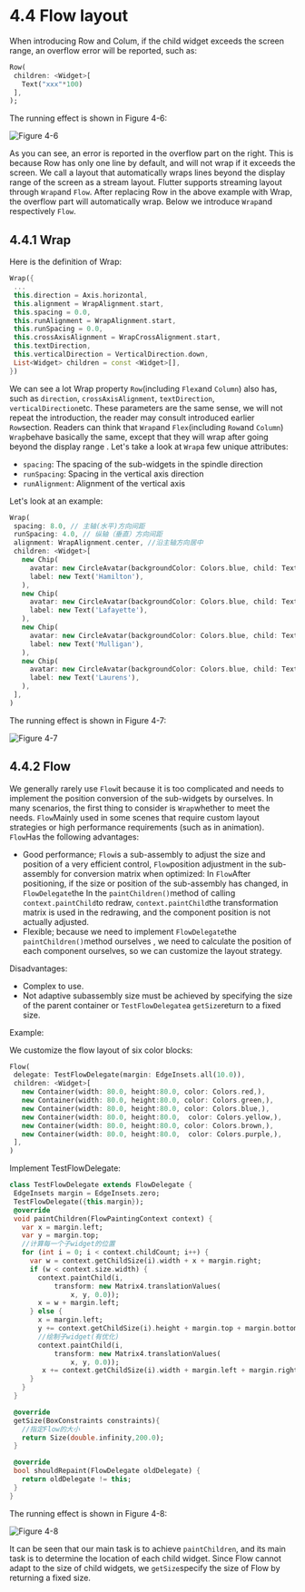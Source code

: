# 4.4 Flow layout

When introducing Row and Colum, if the child widget exceeds the screen range, an overflow error will be reported, such as:

``` dart 
Row(
 children: <Widget>[
   Text("xxx"*100)
 ],
);

```

The running effect is shown in Figure 4-6:

![Figure 4-6](https://pcdn.flutterchina.club/imgs/4-6.png)

As you can see, an error is reported in the overflow part on the right. This is because Row has only one line by default, and will not wrap if it exceeds the screen. We call a layout that automatically wraps lines beyond the display range of the screen as a stream layout. Flutter supports streaming layout through `Wrap`and `Flow`. After replacing Row in the above example with Wrap, the overflow part will automatically wrap. Below we introduce `Wrap`and respectively `Flow`.

## 4.4.1 Wrap

Here is the definition of Wrap:

``` dart 
Wrap({
 ...
 this.direction = Axis.horizontal,
 this.alignment = WrapAlignment.start,
 this.spacing = 0.0,
 this.runAlignment = WrapAlignment.start,
 this.runSpacing = 0.0,
 this.crossAxisAlignment = WrapCrossAlignment.start,
 this.textDirection,
 this.verticalDirection = VerticalDirection.down,
 List<Widget> children = const <Widget>[],
})

```

We can see a lot Wrap property `Row`(including `Flex`and `Column`) also has, such as `direction`, `crossAxisAlignment`, `textDirection`, `verticalDirection`etc. These parameters are the same sense, we will not repeat the introduction, the reader may consult introduced earlier `Row`section. Readers can think that `Wrap`and `Flex`(including `Row`and `Column`) `Wrap`behave basically the same, except that they will wrap after going beyond the display range . Let's take a look at `Wrap`a few unique attributes:

-   `spacing`: The spacing of the sub-widgets in the spindle direction
-   `runSpacing`: Spacing in the vertical axis direction
-   `runAlignment`: Alignment of the vertical axis

Let's look at an example:

``` dart 
Wrap(
 spacing: 8.0, // 主轴(水平)方向间距
 runSpacing: 4.0, // 纵轴（垂直）方向间距
 alignment: WrapAlignment.center, //沿主轴方向居中
 children: <Widget>[
   new Chip(
     avatar: new CircleAvatar(backgroundColor: Colors.blue, child: Text('A')),
     label: new Text('Hamilton'),
   ),
   new Chip(
     avatar: new CircleAvatar(backgroundColor: Colors.blue, child: Text('M')),
     label: new Text('Lafayette'),
   ),
   new Chip(
     avatar: new CircleAvatar(backgroundColor: Colors.blue, child: Text('H')),
     label: new Text('Mulligan'),
   ),
   new Chip(
     avatar: new CircleAvatar(backgroundColor: Colors.blue, child: Text('J')),
     label: new Text('Laurens'),
   ),
 ],
)

```

The running effect is shown in Figure 4-7:

![Figure 4-7](https://pcdn.flutterchina.club/imgs/4-7.png)

## 4.4.2 Flow

We generally rarely use `Flow`it because it is too complicated and needs to implement the position conversion of the sub-widgets by ourselves. In many scenarios, the first thing to consider is `Wrap`whether to meet the needs. `Flow`Mainly used in some scenes that require custom layout strategies or high performance requirements (such as in animation). `Flow`Has the following advantages:

-   Good performance; `Flow`is a sub-assembly to adjust the size and position of a very efficient control, `Flow`position adjustment in the sub-assembly for conversion matrix when optimized: In `Flow`After positioning, if the size or position of the sub-assembly has changed, in `FlowDelegate`the In the `paintChildren()`method of calling `context.paintChild`to redraw, `context.paintChild`the transformation matrix is ​​used in the redrawing, and the component position is not actually adjusted.
-   Flexible; because we need to implement `FlowDelegate`the `paintChildren()`method ourselves , we need to calculate the position of each component ourselves, so we can customize the layout strategy.

Disadvantages:

-   Complex to use.
-   Not adaptive subassembly size must be achieved by specifying the size of the parent container or `TestFlowDelegate`a `getSize`return to a fixed size.

Example:

We customize the flow layout of six color blocks:

``` dart 
Flow(
 delegate: TestFlowDelegate(margin: EdgeInsets.all(10.0)),
 children: <Widget>[
   new Container(width: 80.0, height:80.0, color: Colors.red,),
   new Container(width: 80.0, height:80.0, color: Colors.green,),
   new Container(width: 80.0, height:80.0, color: Colors.blue,),
   new Container(width: 80.0, height:80.0,  color: Colors.yellow,),
   new Container(width: 80.0, height:80.0, color: Colors.brown,),
   new Container(width: 80.0, height:80.0,  color: Colors.purple,),
 ],
)

```

Implement TestFlowDelegate:

``` dart 
class TestFlowDelegate extends FlowDelegate {
 EdgeInsets margin = EdgeInsets.zero;
 TestFlowDelegate({this.margin});
 @override
 void paintChildren(FlowPaintingContext context) {
   var x = margin.left;
   var y = margin.top;
   //计算每一个子widget的位置  
   for (int i = 0; i < context.childCount; i++) {
     var w = context.getChildSize(i).width + x + margin.right;
     if (w < context.size.width) {
       context.paintChild(i,
           transform: new Matrix4.translationValues(
               x, y, 0.0));
       x = w + margin.left;
     } else {
       x = margin.left;
       y += context.getChildSize(i).height + margin.top + margin.bottom;
       //绘制子widget(有优化)  
       context.paintChild(i,
           transform: new Matrix4.translationValues(
               x, y, 0.0));
        x += context.getChildSize(i).width + margin.left + margin.right;
     }
   }
 }

 @override
 getSize(BoxConstraints constraints){
   //指定Flow的大小  
   return Size(double.infinity,200.0);
 }

 @override
 bool shouldRepaint(FlowDelegate oldDelegate) {
   return oldDelegate != this;
 }
}

```

The running effect is shown in Figure 4-8:

![Figure 4-8](https://pcdn.flutterchina.club/imgs/4-8.png)

It can be seen that our main task is to achieve `paintChildren`, and its main task is to determine the location of each child widget. Since Flow cannot adapt to the size of child widgets, we `getSize`specify the size of Flow by returning a fixed size.